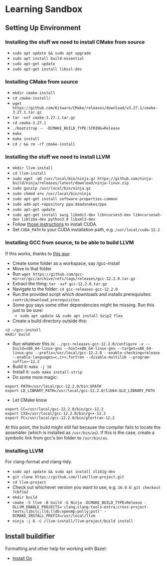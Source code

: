 # Learning Sandbox
## Setting Up Environment
### Installing the stuff we need to install CMake from source
* `sudo apt update && sudo apt upgrade`
* `sudo apt install build-essential`
* `sudo apt-get update`
* `sudo apt-get install libssl-dev`
### Installing CMake from source
* `mkdir cmake-install`
* `cd cmake-install/`
* `wget https://github.com/Kitware/CMake/releases/download/v3.27.1/cmake-3.27.1.tar.gz`
* `tar -xvf cmake-3.27.1.tar.gz`
* `cd cmake-3.27.1`
* `./bootstrap -- -DCMAKE_BUILD_TYPE:STRING=Release`
* `make`
* `make install`
* `cd / && rm -rf cmake-install`
### Installing the stuff we need to install LLVM
* `mkdir llvm-install`
* `cd llvm-install`
* `sudo wget -qO /usr/local/bin/ninja.gz https://github.com/ninja-build/ninja/releases/latest/download/ninja-linux.zip`
* `sudo gunzip /usr/local/bin/ninja.gz`
* `sudo chmod a+x /usr/local/bin/ninja`
* `sudo apt-get install software-properties-common`
* `sudo add-apt-repository ppa:deadsnakes/ppa`
* `sudo apt-get update`
* `sudo apt-get install swig libedit-dev libncurses5-dev libncursesw5-dev liblzma-dev python3.8 libxml2-dev`
* Follow [those instructions](https://developer.nvidia.com/cuda-12-1-0-download-archive?target_os=Linux&target_arch=x86_64&Distribution=WSL-Ubuntu&target_version=2.0&target_type=deb_local) to install CUDA.
* Set `CUDA_PATH` to your CUDA installation path, e.g. `/usr/local/cuda-12.2`

### Installing GCC from source, to be able to build LLVM
If this works, thanks to [this guy](https://iamsorush.com/posts/build-gcc11/): 
* Create some folder as a workspace, say /gcc-install
* Move to that folder
* Run `wget https://github.com/gcc-mirror/gcc/archive/refs/tags/releases/gcc-12.2.0.tar.gz`
* Extract the thing: `tar -xvf gcc-12.2.0.tar.gz`
* Navigate to the folder: `cd gcc-releases-gcc-12.2.0`
* Run the provided script which downloads and installs prerequisites: `contrib/download_prerequisites`
* Some guy says some other dependencies might be missing. Run this just to be sure:
  * `sudo apt update && sudo apt install bzip2 flex`
* Create a build directory outside this:
```
cd ~/gcc-install
mkdir build
```
* Run whatever this is: `../gcc-releases-gcc-12.2.0/configure -v --build=x86_64-linux-gnu --host=x86_64-linux-gnu --target=x86_64-linux-gnu --prefix=/usr/local/gcc-12.2.0 --enable-checking=release --enable-languages=c,c++,fortran --disable-multilib --program-suffix=-12.2`
* Build it: `make -j 16`
* Install it: `sudo make install-strip`
* Do some more magic:
```
export PATH=/usr/local/gcc-12.2.0/bin:$PATH
export LD_LIBRARY_PATH=/usr/local/gcc-12.2.0/lib64:$LD_LIBRARY_PATH
```
* Let CMake know
```
export CC=/usr/local/gcc-12.2.0/bin/gcc-12.2
export CXX=/usr/local/gcc-12.2.0/bin/g++-12.2
export FC=/usr/local/gcc-12.2.0/bin/gfortran-12.2
```
At this point, the build might still fail because the compiler fails to locate the assembler (which is installed as `/usr/bin/as`). If this is the case, create a symbolic link from gcc's bin folder to `/usr/bin/as`.
### Installing LLVM
For clang-format and clang-tidy.
* `sudo apt update && sudo apt install zlib1g-dev`
* `git clone https://github.com/llvm/llvm-project.git`
* `cd llvm-project`
* Check out whichever version you want to use, e.g. `16.0.6`: `git checkout 7cbf1a2`
* `mkdir build`
* `cmake -S llvm -B build -G Ninja -DCMAKE_BUILD_TYPE=Release -DLLVM_ENABLE_PROJECTS='clang;clang-tools-extra;cross-project-tests;libclc;lld;lldb;openmp;polly;pstl' -DCMAKE_INSTALL_PREFIX=/usr/local/llvm`
* `ninja -j 8 -C /llvm-install/llvm-project/build install`

## Install buildifier
Formatting and other help for working with Bazel:
* [Install Go](https://go.dev/doc/install)
